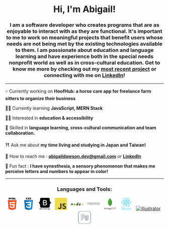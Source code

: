<h1 align="center">Hi, I'm Abigail!</h1>
<h3 align="center">I am a software developer who creates programs that are as enjoyable to interact with as they are functional. It's important to me to work on meaningful projects that benefit users whose needs are not being met by the existing technologies available to them. I am passionate about education and language learning and have experience both in the special needs nonprofit world as well as in cross-cultural education. Get to know me more by checking out my <a href="https://abigaildawson.github.io/jiyi-memory/" ><b>most recent project</b></a> or connecting with me on <a href="https://www.linkedin.com/in/abigaildawsondev/"><b>LinkedIn</b></a>!</h3>

<hr>

🀄 Currently working on **HoofHub: a horse care app for freelance farm sitters to organize their business**

👩‍💻 Currently learning **JavaScript, MERN Stack**

👩‍🎓 Interested in **education & accessibility**

🤝 Skilled in **language learning, cross-cultural communication and team collaboration.**

⛩️ Ask me about **my time living and studying in Japan and Taiwan!**

📨 How to reach me : **abigaildawson.dev@gmail.com** or **[LinkedIn](https://www.linkedin.com/in/abigaildawsondev/)**

👀 Fun fact : **I have synesthesia, a sensory phenomenon that makes me perceive letters and numbers to appear in color!**

<hr>

<h3 align="center">Languages and Tools:</h3>
<p align="center">
  <a href="https://www.w3.org/html/" target="_blank" rel="noreferrer">
    <img src="https://raw.githubusercontent.com/devicons/devicon/master/icons/html5/html5-original-wordmark.svg" alt="html5" width="40" height="40"/></a>&nbsp;&nbsp;
  <a href="https://www.w3schools.com/css/" target="_blank" rel="noreferrer">
    <img src="https://raw.githubusercontent.com/devicons/devicon/master/icons/css3/css3-original-wordmark.svg" alt="css3" width="40" height="40"/></a>&nbsp;&nbsp;
  <a href="https://getbootstrap.com" target="_blank" rel="noreferrer">
    <img src="https://raw.githubusercontent.com/devicons/devicon/master/icons/bootstrap/bootstrap-plain-wordmark.svg" alt="bootstrap" width="40" height="40"/></a>&nbsp;&nbsp;
  <a href="https://developer.mozilla.org/en-US/docs/Web/JavaScript" target="_blank" rel="noreferrer">
    <img src="https://raw.githubusercontent.com/devicons/devicon/master/icons/javascript/javascript-original.svg" alt="javascript" width="40" height="40"/></a>&nbsp;&nbsp;
  <a href="https://nodejs.org" target="_blank" rel="noreferrer">
    <img src="https://raw.githubusercontent.com/devicons/devicon/master/icons/nodejs/nodejs-original-wordmark.svg" alt="nodejs" width="40" height="40"/></a>&nbsp;&nbsp;
  <a href="https://expressjs.com" target="_blank" rel="noreferrer">
    <img src="https://raw.githubusercontent.com/devicons/devicon/master/icons/express/express-original-wordmark.svg" alt="express" width="40" height="40"/></a>&nbsp;&nbsp;
  <a href="https://www.mongodb.com/" target="_blank" rel="noreferrer">
    <img src="https://raw.githubusercontent.com/devicons/devicon/master/icons/mongodb/mongodb-original-wordmark.svg" alt="mongodb" width="40" height="40"/></a>&nbsp;&nbsp;
  <a href="https://reactjs.org/" target="_blank" rel="noreferrer">
    <img src="https://raw.githubusercontent.com/devicons/devicon/master/icons/react/react-original-wordmark.svg" alt="react" width="40" height="40"/></a>&nbsp;&nbsp;
  <a href="https://www.adobe.com/in/products/illustrator.html" target="_blank" rel="noreferrer">
    <img src="https://www.vectorlogo.zone/logos/adobe_illustrator/adobe_illustrator-icon.svg" alt="illustrator" width="40" height="40"/></a>&nbsp;&nbsp;
  <a href="https://www.photoshop.com/en" target="_blank" rel="noreferrer">
    <img src="https://raw.githubusercontent.com/devicons/devicon/master/icons/photoshop/photoshop-line.svg" alt="photoshop" width="40" height="40"/></a>
</p>
